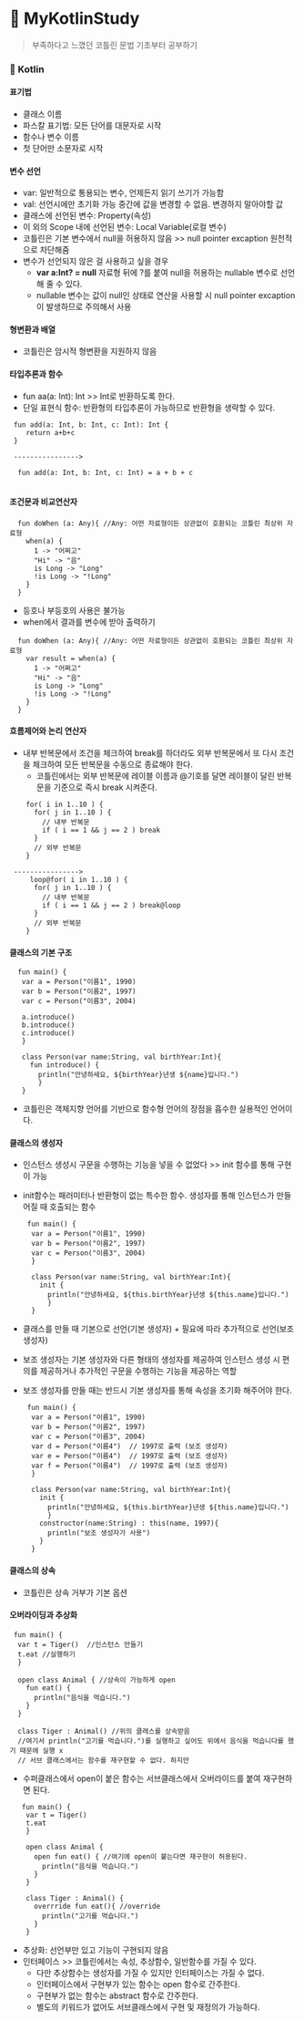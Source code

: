 # 📌 MyKotlinStudy
> 부족하다고 느꼈던 코틀린 문법 기초부터 공부하기    

### 📌 Kotlin 

#### 표기법
- 클래스 이름
 - 파스칼 표기법: 모든 단어를 대문자로 시작 
- 함수나 변수 이름
 - 첫 단어만 소문자로 시작
 
#### 변수 선언
- var: 일반적으로 통용되는 변수, 언제든지 읽기 쓰기가 가능함
- val: 선언시에만 초기화 가능 중간에 값을 변경할 수 없음. 변경하지 말아야할 값
- 클래스에 선언된 변수: Property(속성)
- 이 외의 Scope 내에 선언된 변수: Local Variable(로컬 변수)
- 코틀린은 기본 변수에서 null을 허용하지 않음 >> null pointer excaption 원천적으로 차단해줌
- 변수가 선언되지 않은 걸 사용하고 싶을 경우 
  - **var a:Int? = null** 자료형 뒤에 ?를 붙여 null을 허용하는 nullable 변수로 선언해 줄 수 있다.
  - nullable 변수는 값이 null인 상태로 연산을 사용할 시 null pointer excaption이 발생하므로 주의해서 사용
 
#### 형변환과 배열
 - 코틀린은 암시적 형변환을 지원하지 않음

#### 타입추론과 함수
- fun aa(a: Int): Int >> Int로 반환하도록 한다.
- 단일 표현식 함수: 반환형의 타입추론이 가능하므로 반환형을 생략할 수 있다.
```
 fun add(a: Int, b: Int, c: Int): Int {
    return a+b+c
 }
 
 ---------------->
 
  fun add(a: Int, b: Int, c: Int) = a + b + c
  
  ```
  
  #### 조건문과 비교연산자
  ```
    fun doWhen (a: Any){ //Any: 어떤 자료형이든 상관없이 호환되는 코틀린 최상위 자료형
      when(a) {
        1 -> "어쩌고"
        "Hi" -> "음"
        is Long -> "Long"
        !is Long -> "!Long"
      }
    }
  ```
  - 등호나 부등호의 사용은 불가능
  - when에서 결과를 변수에 받아 출력하기
  ```
    fun doWhen (a: Any){ //Any: 어떤 자료형이든 상관없이 호환되는 코틀린 최상위 자료형
      var result = when(a) {
        1 -> "어쩌고"
        "Hi" -> "음"
        is Long -> "Long"
        !is Long -> "!Long"
      }
    }
  ``` 


  #### 흐름제어와 논리 연산자
 - 내부 반복문에서 조건을 체크하여 break를 하더라도 외부 반복문에서 또 다시 조건을 체크하여 모든 반복문을 수동으로 종료해야 한다.
   - 코틀린에서는 외부 반복문에 레이블 이름과 @기호를 달면 레이블이 달린 반복문을 기준으로 즉시 break 시켜준다.
```
    for( i in 1..10 ) {
      for( j in 1..10 ) {
        // 내부 반복문
        if ( i == 1 && j == 2 ) break
      }
      // 외부 반복문
    }
 
 ---------------->
     loop@for( i in 1..10 ) {
      for( j in 1..10 ) {
        // 내부 반복문
        if ( i == 1 && j == 2 ) break@loop
      }
      // 외부 반복문
    }
  ``` 
  
  #### 클래스의 기본 구조
  
  ```
    fun main() {
     var a = Person("이름1", 1990)
     var b = Person("이름2", 1997)
     var c = Person("이름3", 2004)
     
     a.introduce()
     b.introduce()
     c.introduce()
     }
     
     class Person(var name:String, val birthYear:Int){
       fun introduce() {
         println("안녕하세요, ${birthYear}년생 ${name}입니다.")
         }
     }
  ``` 
  - 코틀린은 객체지향 언어를 기반으로 함수형 언어의 장점을 흡수한 실용적인 언어이다.
  
  
 #### 클래스의 생성자
 - 인스턴스 생성시 구문을 수행하는 기능을 넣을 수 없었다 >> init 함수를 통해 구현이 가능
 - init함수는 패러미터나 반환형이 없는 특수한 함수. 생성자를 통해 인스턴스가 만들어질 때 호출되는 함수
   ```
    fun main() {
     var a = Person("이름1", 1990)
     var b = Person("이름2", 1997)
     var c = Person("이름3", 2004)
     }
     
     class Person(var name:String, val birthYear:Int){
       init {
         println("안녕하세요, ${this.birthYear}년생 ${this.name}입니다.")
         }
     }
    ```   
  
- 클래스를 만들 때 기본으로 선언(기본 생성자) + 필요에 따라 추가적으로 선언(보조 생성자)
- 보조 생성자는 기본 생성자와 다른 형태의 생성자를 제공하여 인스턴스 생성 시 편의를 제공하거나 추가적인 구문을 수행하는 기능을 제공하는 역할
- 보조 생성자를 만들 때는 반드시 기본 생성자를 통해 속성을 초기화 해주어야 한다.

   ```
    fun main() {
     var a = Person("이름1", 1990)
     var b = Person("이름2", 1997)
     var c = Person("이름3", 2004)
     var d = Person("이름4")  // 1997로 출력 (보조 생성자)
     var e = Person("이름4")  // 1997로 출력 (보조 생성자)
     var f = Person("이름4")  // 1997로 출력 (보조 생성자)
     }
     
     class Person(var name:String, val birthYear:Int){
       init {
         println("안녕하세요, ${this.birthYear}년생 ${this.name}입니다.")
         }
       constructor(name:String) : this(name, 1997){
         println("보조 생성자가 사용")
       }
     }
  ```      
#### 클래스의 상속
  - 코틀린은 상속 거부가 기본 옵션


#### 오버라이딩과 추상화
   ```
    fun main() {
     var t = Tiger()  //인스턴스 만들기
     t.eat //실행하기
     }
     
     open class Animal { //상속이 가능하게 open
       fun eat() {
         println("음식을 먹습니다.")
       }
     }
     
     class Tiger : Animal() //위의 클래스를 상속받음
     //여기서 println("고기를 먹습니다.")를 실행하고 싶어도 위에서 음식을 먹습니다를 했기 때문에 실행 x
     // 서브 클래스에서는 함수를 재구현할 수 없다. 하지만
 ```   
 
 - 수퍼클래스에서 open이 붙은 함수는 서브클래스에서 오버라이드를 붙여 재구현하면 된다.
    
 ```
    fun main() {
     var t = Tiger() 
     t.eat 
     }
     
     open class Animal { 
       open fun eat() { //여기에 open이 붙는다면 재구현이 허용된다.
         println("음식을 먹습니다.")
       }
     }
     
     class Tiger : Animal() {
       overrride fun eat(){ //override
         println("고기를 먹습니다.")
       }
     }

 ```   
  
- 추상화: 선언부만 있고 기능이 구현되지 않음
- 인터페이스 >> 코틀린에서는 속성, 추상함수, 일반함수를 가질 수 있다.
  - 다만 추상함수는 생성자를 가질 수 있지만 인터페이스는 가질 수 없다.
  - 인터페이스에서 구현부가 있는 함수는 open 함수로 간주한다.
  - 구현부가 없는 함수는 abstract 함수로 간주한다. 
  - 별도의 키워드가 없어도 서브클래스에서 구현 및 재정의가 가능하다. 
  

  
